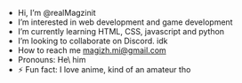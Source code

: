 -  Hi, I’m @realMagzinit
-  I’m interested in web development and game development
-  I’m currently learning HTML, CSS, javascript and python
-  I’m looking to collaborate on Discord. idk
-  How to reach me magizh.mi@gmail.com
-  Pronouns: He\ him
- ⚡ Fun fact: I love anime, kind of an amateur tho

<!---
realMagzinit/realMagzinit is a ✨ special ✨ repository because its `README.md` (this file) appears on your GitHub profile.
You can click the Preview link to take a look at your changes.
--->

